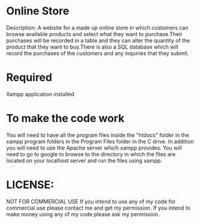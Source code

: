 # Online Store

Description: A website for a made up online store in which customers can browse available products and select what they want to purchase.Their purchases will be recorded in a table and they can alter the quantity of the product that they want to buy.There is also a SQL database which will record the purchases of the customers and any inquiries that they submit. 

# Required 
  Xampp application installed 
  
# To make the code work

You will need to have all the program files inside the "htdocs" folder in the xampp program folders in the Program Files folder in the C drive.
In addition you will need to use the Apache server which xampp provides. 
You will need to go to google to browse to the directory in which the files are located on your localhost server and run the files using xampp.

# LICENSE:
NOT FOR COMMERCIAL USE If you intend to use any of my code for commercial use please contact me and get my permission. If you intend to make money using any of my code please ask my permission.


